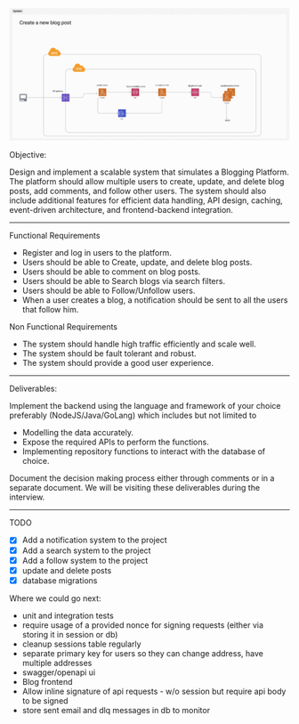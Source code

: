 ![createpost](./createpost.png)

Objective:

Design and implement a scalable system that simulates a Blogging Platform. The platform should allow multiple users to create, update, and delete blog posts, add comments, and follow other users. The system should also include additional features for efficient data handling, API design, caching, event-driven architecture, and frontend-backend integration.

---

Functional Requirements

- Register and log in users to the platform.
- Users should be able to Create, update, and delete blog posts.
- Users should be able to comment on blog posts.
- Users should be able to Search blogs via search filters.
- Users should be able to Follow/Unfollow users.
- When a user creates a blog, a notification should be sent to all the users that follow him.

Non Functional Requirements

- The system should handle high traffic efficiently and scale well.
- The system should be fault tolerant and robust.
- The system should provide a good user experience.

---

Deliverables:

Implement the backend using the language and framework of your choice preferably (NodeJS/Java/GoLang) which includes but not limited to

- Modelling the data accurately.
- Expose the required APIs to perform the functions.
- Implementing repository functions to interact with the database of choice.

Document the decision making process either through comments or in a separate document.
We will be visiting these deliverables during the interview.

---

TODO

- [x] Add a notification system to the project
- [x] Add a search system to the project
- [x] Add a follow system to the project
- [x] update and delete posts
- [x] database migrations

Where we could go next:

- unit and integration tests
- require usage of a provided nonce for signing requests (either via storing it in session or db)
- cleanup sessions table regularly
- separate primary key for users so they can change address, have multiple addresses
- swagger/openapi ui
- Blog frontend
- Allow inline signature of api requests - w/o session but require api body to be signed
- store sent email and dlq messages in db to monitor
